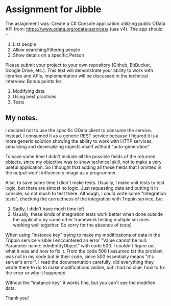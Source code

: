 # Assignment for Jibble
The assignment was:
Create a C# Console application utilizing public OData API from: https://www.odata.org/odata-services/ (use v4). The app should :-
  1) List people
  2) Allow searching/filtering people
  3) Show details on a specific Person

Please submit your project to your own repository (Github, BitBucket, Google Drive, etc.). This test will demonstrate your ability to work with libraries and APIs, implementation will be discussed in the technical interview. Bonus points for:
  1) Modifying data
  2) Using best practices
  3) Tests
  
## My notes.
I decided not to use the specific OData client to consume the service. Instead, I consumed it as a generic REST service because I figured it is a more generic solution showing the ability to work with HTTP services, serializing and deserializing objects mself without "auto-generation"

To save some time I didn't include all the possible fields of the returned objects, since my objective was to show technical skill, not to make a very useful application. So I thought that adding all those fields that I omitted in the output won't influence y image as a programmer.

Also, to save some time I didn't make tests. Usually, I make unit tests to test logic, but there are almost no logic. Just requesting data and putting it in console, so not much to test there. Although, I could write some "Integration tests", checking the correctness of the integration with Trippin service, but
  1) Sadly, I didn't have much time left
  2) Usually, these kinds of integration tests work better when done outside the applicatio by some other framework testing multiple services working well together.
So sorry for the absence of tests)

When using "instance key" trying to make my modifications of data in the Trippin service visible I encountered an error "Value cannot be null. Parameter name: edmEntityObject" with code 500. I couldn't figure out what it was and how to fix it. From the code 500 I assumed tat the problem was not in my code but in their code, since 500 essentially means "it's server's error". I read the documentation carefully, did everything they wrote there to do to make modifications visible, but I had no clue, how to fix the error or why it happened.

Without the "instance key" it works fine, but you can't see the modified data.

Thank you!
